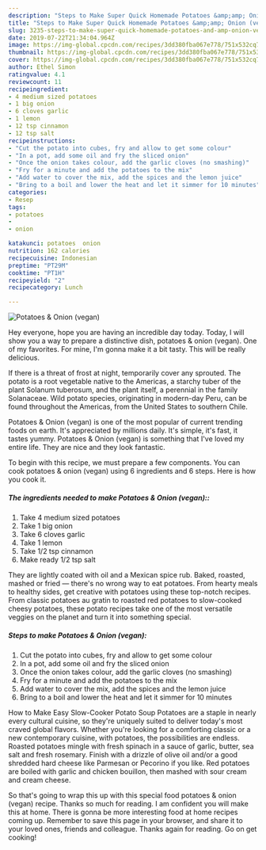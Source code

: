 ```yaml
---
description: "Steps to Make Super Quick Homemade Potatoes &amp;amp; Onion (vegan)"
title: "Steps to Make Super Quick Homemade Potatoes &amp;amp; Onion (vegan)"
slug: 3235-steps-to-make-super-quick-homemade-potatoes-and-amp-onion-vegan
date: 2019-07-22T21:34:04.964Z
image: https://img-global.cpcdn.com/recipes/3dd380fba067e778/751x532cq70/potatoes-onion-vegan-recipe-main-photo.jpg
thumbnail: https://img-global.cpcdn.com/recipes/3dd380fba067e778/751x532cq70/potatoes-onion-vegan-recipe-main-photo.jpg
cover: https://img-global.cpcdn.com/recipes/3dd380fba067e778/751x532cq70/potatoes-onion-vegan-recipe-main-photo.jpg
author: Ethel Simon
ratingvalue: 4.1
reviewcount: 11
recipeingredient:
- 4 medium sized potatoes
- 1 big onion
- 6 cloves garlic
- 1 lemon
- 12 tsp cinnamon
- 12 tsp salt
recipeinstructions:
- "Cut the potato into cubes, fry and allow to get some colour"
- "In a pot, add some oil and fry the sliced onion"
- "Once the onion takes colour, add the garlic cloves (no smashing)"
- "Fry for a minute and add the potatoes to the mix"
- "Add water to cover the mix, add the spices and the lemon juice"
- "Bring to a boil and lower the heat and let it simmer for 10 minutes"
categories:
- Resep
tags:
- potatoes
- 
- onion

katakunci: potatoes  onion
nutrition: 162 calories
recipecuisine: Indonesian
preptime: "PT29M"
cooktime: "PT1H"
recipeyield: "2"
recipecategory: Lunch

---
```



![Potatoes &amp; Onion (vegan)](https://img-global.cpcdn.com/recipes/3dd380fba067e778/751x532cq70/potatoes-onion-vegan-recipe-main-photo.jpg)

Hey everyone, hope you are having an incredible day today. Today, I will show you a way to prepare a distinctive dish, potatoes &amp; onion (vegan). One of my favorites. For mine, I'm gonna make it a bit tasty. This will be really delicious.

If there is a threat of frost at night, temporarily cover any sprouted. The potato is a root vegetable native to the Americas, a starchy tuber of the plant Solanum tuberosum, and the plant itself, a perennial in the family Solanaceae. Wild potato species, originating in modern-day Peru, can be found throughout the Americas, from the United States to southern Chile.

Potatoes &amp; Onion (vegan) is one of the most popular of current trending foods on earth. It's appreciated by millions daily. It's simple, it's fast, it tastes yummy. Potatoes &amp; Onion (vegan) is something that I've loved my entire life. They are nice and they look fantastic.


To begin with this recipe, we must prepare a few components. You can cook potatoes &amp; onion (vegan) using 6 ingredients and 6 steps. Here is how you cook it.

##### The ingredients needed to make Potatoes &amp; Onion (vegan)::

1. Take 4 medium sized potatoes
1. Take 1 big onion
1. Take 6 cloves garlic
1. Take 1 lemon
1. Take 1/2 tsp cinnamon
1. Make ready 1/2 tsp salt


They are lightly coated with oil and a Mexican spice rub. Baked, roasted, mashed or fried — there&#39;s no wrong way to eat potatoes. From hearty meals to healthy sides, get creative with potatoes using these top-notch recipes. From classic potatoes au gratin to roasted red potatoes to slow-cooked cheesy potatoes, these potato recipes take one of the most versatile veggies on the planet and turn it into something special. 

##### Steps to make Potatoes &amp; Onion (vegan):

1. Cut the potato into cubes, fry and allow to get some colour
1. In a pot, add some oil and fry the sliced onion
1. Once the onion takes colour, add the garlic cloves (no smashing)
1. Fry for a minute and add the potatoes to the mix
1. Add water to cover the mix, add the spices and the lemon juice
1. Bring to a boil and lower the heat and let it simmer for 10 minutes


How to Make Easy Slow-Cooker Potato Soup Potatoes are a staple in nearly every cultural cuisine, so they&#39;re uniquely suited to deliver today&#39;s most craved global flavors. Whether you&#39;re looking for a comforting classic or a new contemporary cuisine, with potatoes, the possibilities are endless. Roasted potatoes mingle with fresh spinach in a sauce of garlic, butter, sea salt and fresh rosemary. Finish with a drizzle of olive oil and/or a good shredded hard cheese like Parmesan or Pecorino if you like. Red potatoes are boiled with garlic and chicken bouillon, then mashed with sour cream and cream cheese. 

So that's going to wrap this up with this special food potatoes &amp; onion (vegan) recipe. Thanks so much for reading. I am confident you will make this at home. There is gonna be more interesting food at home recipes coming up. Remember to save this page in your browser, and share it to your loved ones, friends and colleague. Thanks again for reading. Go on get cooking!
